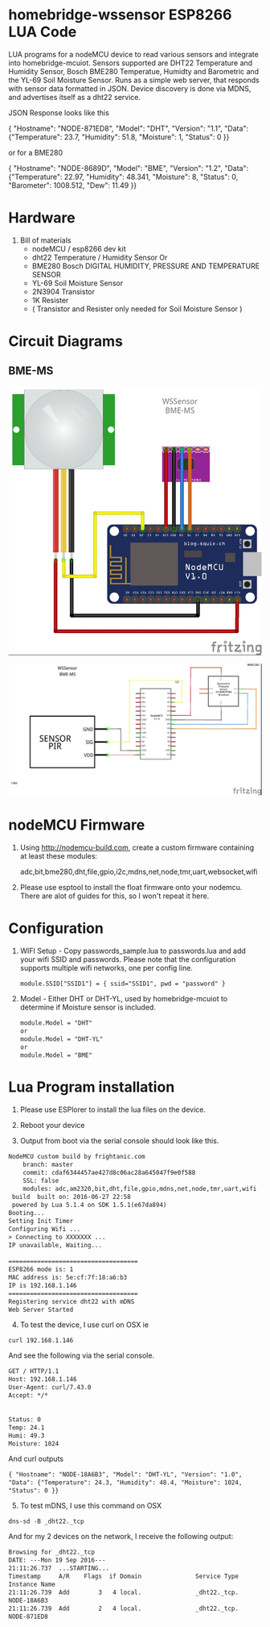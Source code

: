 # homebridge-wssensor ESP8266 LUA Code

LUA programs for a nodeMCU device to read various sensors and integrate into homebridge-mcuiot.  Sensors supported are DHT22 Temperature and Humidity Sensor, Bosch BME280 Temperatue, Humidty and Barometric and the YL-69 Soil Moisture Sensor.  Runs as a simple web server, that responds with sensor data formatted in JSON. Device discovery is done via MDNS, and advertises itself as a dht22 service.

JSON Response looks like this

{ "Hostname": "NODE-871ED8", "Model": "DHT", "Version": "1.1", "Data": {"Temperature": 23.7, "Humidity": 51.8, "Moisture": 1, "Status": 0 }}

or for a BME280

{ "Hostname": "NODE-8689D", "Model": "BME", "Version": "1.2", "Data": {"Temperature": 22.97, "Humidity": 48.341, "Moisture": 8, "Status": 0, "Barometer": 1008.512, "Dew": 11.49 }}

# Hardware

1. Bill of materials
   - nodeMCU / esp8266 dev kit
   - dht22 Temperature / Humidity Sensor
	Or
   - BME280 Bosch DIGITAL HUMIDITY, PRESSURE AND TEMPERATURE SENSOR
   - YL-69 Soil Moisture Sensor
   - 2N3904 Transistor
   - 1K Resister
   - ( Transistor and Resister only needed for Soil Moisture Sensor )

# Circuit Diagrams

## BME-MS

![BME-MS](ESP8266%20-%20WSSensor_bb.jpg)

![BME-MS](ESP8266%20-%20WSSensor_schem.jpg)

# nodeMCU Firmware

1. Using http://nodemcu-build.com, create a custom firmware containing at least
   these modules:

   adc,bit,bme280,dht,file,gpio,i2c,mdns,net,node,tmr,uart,websocket,wifi


2. Please use esptool to install the float firmware onto your nodemcu.  There are alot of guides for this, so I won't repeat it here.

# Configuration

1. WIFI Setup - Copy passwords_sample.lua to passwords.lua and add your wifi SSID and passwords.  Please note
   that the configuration supports multiple wifi networks, one per config line.
   ```
   module.SSID["SSID1"] = { ssid="SSID1", pwd = "password" }
   ```

2. Model - Either DHT or DHT-YL, used by homebridge-mcuiot to determine if Moisture
   sensor is included.
   ```
   module.Model = "DHT"
   or
   module.Model = "DHT-YL"
   or
   module.Model = "BME"
   ```

# Lua Program installation

1. Please use ESPlorer to install the lua files on the device.

2. Reboot your device

3. Output from boot via the serial console should look like this.

```
NodeMCU custom build by frightanic.com
	branch: master
	commit: cdaf6344457ae427d8c06ac28a645047f9e0f588
	SSL: false
	modules: adc,am2320,bit,dht,file,gpio,mdns,net,node,tmr,uart,wifi
 build 	built on: 2016-06-27 22:58
 powered by Lua 5.1.4 on SDK 1.5.1(e67da894)
Booting...
Setting Init Timer
Configuring Wifi ...
> Connecting to XXXXXXX ...
IP unavailable, Waiting...

====================================
ESP8266 mode is: 1
MAC address is: 5e:cf:7f:18:a6:b3
IP is 192.168.1.146
====================================
Registering service dht22 with mDNS
Web Server Started
```

4. To test the device, I use curl on OSX ie
```
curl 192.168.1.146
```
And see the following via the serial console.

```
GET / HTTP/1.1
Host: 192.168.1.146
User-Agent: curl/7.43.0
Accept: */*


Status: 0
Temp: 24.1
Humi: 49.3
Moisture: 1024
```
And curl outputs
```
{ "Hostname": "NODE-18A6B3", "Model": "DHT-YL", "Version": "1.0", "Data": {"Temperature": 24.3, "Humidity": 48.4, "Moisture": 1024, "Status": 0 }}
```

5. To test mDNS, I use this command on OSX
```
dns-sd -B _dht22._tcp
```
And for my 2 devices on the network, I receive the following output:
```
Browsing for _dht22._tcp
DATE: ---Mon 19 Sep 2016---
21:11:26.737  ...STARTING...
Timestamp     A/R    Flags  if Domain               Service Type         Instance Name
21:11:26.739  Add        3   4 local.               _dht22._tcp.         NODE-18A6B3
21:11:26.739  Add        2   4 local.               _dht22._tcp.         NODE-871ED8
```
